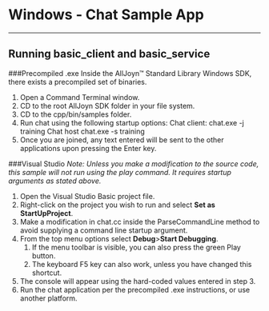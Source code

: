 Windows - Chat Sample App
========
-----
Running basic_client and basic_service
-----
###Precompiled .exe
Inside the AllJoyn&trade; Standard Library Windows SDK, there exists a precompiled set of binaries.

1. Open a Command Terminal window.
2. CD to the root AllJoyn SDK folder in your file system.
3. CD to the cpp/bin/samples folder.
4. Run chat using the following startup options:
   Chat client:
       chat.exe -j training
   Chat host
       chat.exe -s training
5. Once you are joined, any text entered will be sent to the other applications upon pressing the Enter key.

###Visual Studio
*Note: Unless you make a modification to the source code, this sample will not run using the play command.  It requires startup arguments as stated above.*
1. Open the Visual Studio Basic project file.
2. Right-click on the project you wish to run and select **Set as StartUpProject**. 
3. Make a modification in chat.cc inside the ParseCommandLine method to avoid supplying a command line startup argument.
4. From the top menu options select **Debug**>**Start Debugging**.
    1. If the menu toolbar is visible, you can also press the green Play button.
    2. The keyboard F5 key can also work, unless you have changed this shortcut.
5. The console will appear using the hard-coded values entered in step 3.
6. Run the chat application per the precompiled .exe instructions, or use another platform.
